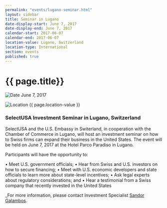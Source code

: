 ```yaml
---
permalink: "events/lugano-seminar.html"
layout: sidebar
title: Seminar in Lugano
date-display-start: June 7, 2017
date-display-end: June 7, 2017
calendar-start: 2017-06-07
calendar-end: 2017-06-07
location-value: Lugano, Switzerland
location-type: International
section: events
published: true
---
```


# {{ page.title}}

![Date](https://google.github.io/material-design-icons/action/svg/design/ic_event_24px.svg "Date") June 7, 2017

![Location](http://google.github.io/material-design-icons/social/svg/design/ic_location_city_24px.svg "Location") {{ page.location-value }}

### SelectUSA Investment Seminar in Lugano, Switzerland

SelectUSA and the U.S. Embassy in Switerland, in cooperation with the Chamber of Commerce in Lugano, will host an investment seminar on how to Swiss firms can expand their business in the United States. The event will be held on June 7, 2017 at the Hotel Parco Paradiso in Lugano.

Participants will have the opportunity to:

•	Meet U.S. government officials;
•	Hear from Swiss and U.S. investors on how to secure financing;
•	Meet with U.S. economic developers and state officials to learn more about state-level incentives;
•	Ask legal experts about regulatory considerations; and
•	Hear a testimonial from a Swiss company that recently invested in the United States

_For more information, please contact Investment Specialist [Sandor Galambos](mailto:sandor.galambos@trade.gov).
